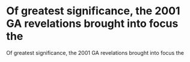 # Of greatest significance, the 2001 GA revelations brought into focus the

Of greatest significance, the 2001 GA revelations brought into focus the